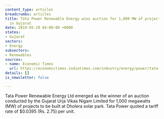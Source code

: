 ```yaml
---
content_type: articles
breadcrumbs: articles
title: Tata Power Renewable Energy wins auction for 1,000 MW of projects to be built
  in Gujarat
date: 2019-05-29 04:00:00 +0000
states:
- Gujarat
sectors:
- Energy
subsectors:
- Renewables
sources:
- name: Economic Times
  url: https://economictimes.indiatimes.com/industry/energy/power/tata-power-renewable-energy-wins-gujarat-solar-auction/articleshow/69434362.cms
details: []
is_newsletter: false

---
```

Tata Power Renewable Energy Ltd emerged as the winner of an auction conducted by the Gujarat Urja Vikas Nigam Limited for 1,000 megawatts (MW) of projects to be built at Dholera solar park. Tata Power quoted a tariff rate of $0.0395 (Rs. 2.75) per unit.
